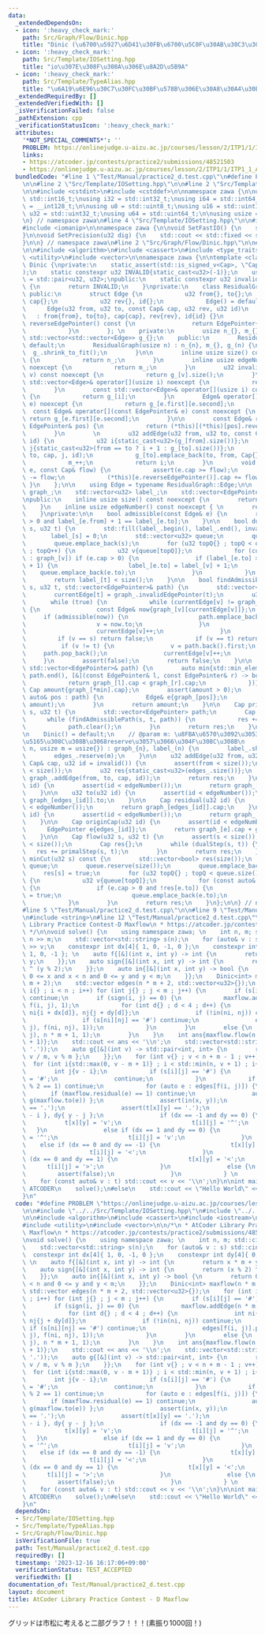 ```yaml
---
data:
  _extendedDependsOn:
  - icon: ':heavy_check_mark:'
    path: Src/Graph/Flow/Dinic.hpp
    title: "Dinic (\u6700\u5927\u6D41\u30FB\u6700\u5C0F\u30AB\u30C3\u30C8)"
  - icon: ':heavy_check_mark:'
    path: Src/Template/IOSetting.hpp
    title: "io\u307E\u308F\u308A\u306E\u8A2D\u5B9A"
  - icon: ':heavy_check_mark:'
    path: Src/Template/TypeAlias.hpp
    title: "\u6A19\u6E96\u30C7\u30FC\u30BF\u578B\u306E\u30A8\u30A4\u30EA\u30A2\u30B9"
  _extendedRequiredBy: []
  _extendedVerifiedWith: []
  _isVerificationFailed: false
  _pathExtension: cpp
  _verificationStatusIcon: ':heavy_check_mark:'
  attributes:
    '*NOT_SPECIAL_COMMENTS*': ''
    PROBLEM: https://onlinejudge.u-aizu.ac.jp/courses/lesson/2/ITP1/1/ITP1_1_A
    links:
    - https://atcoder.jp/contests/practice2/submissions/48521503
    - https://onlinejudge.u-aizu.ac.jp/courses/lesson/2/ITP1/1/ITP1_1_A
  bundledCode: "#line 1 \"Test/Manual/practice2_d.test.cpp\"\n#define PROBLEM \"https://onlinejudge.u-aizu.ac.jp/courses/lesson/2/ITP1/1/ITP1_1_A\"\
    \n\n#line 2 \"Src/Template/IOSetting.hpp\"\n\n#line 2 \"Src/Template/TypeAlias.hpp\"\
    \n\n#include <cstdint>\n#include <cstddef>\n\nnamespace zawa {\n\nusing i16 =\
    \ std::int16_t;\nusing i32 = std::int32_t;\nusing i64 = std::int64_t;\nusing i128\
    \ = __int128_t;\n\nusing u8 = std::uint8_t;\nusing u16 = std::uint16_t;\nusing\
    \ u32 = std::uint32_t;\nusing u64 = std::uint64_t;\n\nusing usize = std::size_t;\n\
    \n} // namespace zawa\n#line 4 \"Src/Template/IOSetting.hpp\"\n\n#include <iostream>\n\
    #include <iomanip>\n\nnamespace zawa {\n\nvoid SetFastIO() {\n    std::cin.tie(nullptr)->sync_with_stdio(false);\n\
    }\n\nvoid SetPrecision(u32 dig) {\n    std::cout << std::fixed << std::setprecision(dig);\n\
    }\n\n} // namespace zawa\n#line 2 \"Src/Graph/Flow/Dinic.hpp\"\n\n#line 4 \"Src/Graph/Flow/Dinic.hpp\"\
    \n\n#include <algorithm>\n#include <cassert>\n#include <type_traits>\n#include\
    \ <utility>\n#include <vector>\n\nnamespace zawa {\n\ntemplate <class Cap>\nclass\
    \ Dinic {\nprivate:\n    static_assert(std::is_signed_v<Cap>, \"Cap must be signed\"\
    );\n    static constexpr u32 INVALID{static_cast<u32>(-1)};\n    using EdgePointer\
    \ = std::pair<u32, u32>;\npublic:\n    static constexpr u32 invalid() noexcept\
    \ {\n        return INVALID;\n    }\nprivate:\n    class ResidualGraph {\n   \
    \ public:\n        struct Edge {\n            u32 from{}, to{};\n            Cap\
    \ cap{};\n            u32 rev{}, id{};\n            Edge() = default;\n      \
    \      Edge(u32 from, u32 to, const Cap& cap, u32 rev, u32 id)\n             \
    \   : from{from}, to{to}, cap{cap}, rev{rev}, id{id} {}\n            EdgePointer\
    \ reverseEdgePointer() const {\n                return EdgePointer{to, rev};\n\
    \            }\n        }; \n    private:\n        usize n_{}, m_{};\n       \
    \ std::vector<std::vector<Edge>> g_{};\n    public:\n        ResidualGraph() =\
    \ default;\n        ResidualGraph(usize n) : n_{n}, m_{}, g_(n) {\n          \
    \  g_.shrink_to_fit();\n        }\n\n        inline usize size() const noexcept\
    \ {\n            return n_;\n        }\n        inline usize edgeNumber() const\
    \ noexcept {\n            return m_;\n        }\n        u32 invalidEdgePointer(u32\
    \ v) const noexcept {\n            return g_[v].size();\n        }\n\n       \
    \ std::vector<Edge>& operator[](usize i) noexcept {\n            return g_[i];\n\
    \        }\n        const std::vector<Edge>& operator[](usize i) const noexcept\
    \ {\n            return g_[i];\n        }\n        Edge& operator[](const EdgePointer&\
    \ e) noexcept {\n            return g_[e.first][e.second];\n        }\n      \
    \  const Edge& operator[](const EdgePointer& e) const noexcept {\n           \
    \ return g_[e.first][e.second];\n        }\n\n        const Edge& reverseEdge(const\
    \ EdgePointer& pos) {\n            return (*this)[(*this)[pos].reverseEdgePointer()];\n\
    \        }\n        \n        u32 addEdge(u32 from, u32 to, const Cap& cap, u32\
    \ id) {\n            u32 i{static_cast<u32>(g_[from].size())};\n            u32\
    \ j{static_cast<u32>(from == to ? i + 1 : g_[to].size())};\n            g_[from].emplace_back(from,\
    \ to, cap, j, id);\n            g_[to].emplace_back(to, from, Cap{}, i, id);\n\
    \            m_++;\n            return i;\n        }\n        void update(Edge&\
    \ e, const Cap& flow) {\n            assert(e.cap >= flow);\n            e.cap\
    \ -= flow;\n            (*this)[e.reverseEdgePointer()].cap += flow;\n       \
    \ }\n    };\n\n    using Edge = typename ResidualGraph::Edge;\n\n    ResidualGraph\
    \ graph_;\n    std::vector<u32> label_;\n    std::vector<EdgePointer> edges_;\n\
    \npublic:\n    inline usize size() const noexcept {\n        return graph_.size();\n\
    \    }\n    inline usize edgeNumber() const noexcept { \n        return graph_.edgeNumber();\n\
    \    }\nprivate:\n\n    bool admissible(const Edge& e) {\n        return e.cap\
    \ > 0 and label_[e.from] + 1 == label_[e.to];\n    }\n\n    bool dualStep(u32\
    \ s, u32 t) {\n        std::fill(label_.begin(), label_.end(), invalid());\n \
    \       label_[s] = 0;\n        std::vector<u32> queue;\n        queue.reserve(size());\n\
    \        queue.emplace_back(s);\n        for (u32 topQ{} ; topQ < queue.size()\
    \ ; topQ++) {\n            u32 v{queue[topQ]};\n            for (const auto& e\
    \ : graph_[v]) if (e.cap > 0) {\n                if (label_[e.to] > label_[v]\
    \ + 1) {\n                    label_[e.to] = label_[v] + 1;\n                \
    \    queue.emplace_back(e.to);\n                }\n            }\n        }\n\
    \        return label_[t] < size();\n    }\n\n    bool findAdmissiblePath(u32\
    \ s, u32 t, std::vector<EdgePointer>& path) {\n        std::vector<u32> currentEdge(size());\n\
    \        currentEdge[t] = graph_.invalidEdgePointer(t);\n        u32 v{s};\n \
    \       while (true) {\n            while (currentEdge[v] != graph_.invalidEdgePointer(v))\
    \ {\n                const Edge& now{graph_[v][currentEdge[v]]};\n           \
    \     if (admissible(now)) {\n                    path.emplace_back(v, currentEdge[v]);\n\
    \                    v = now.to;\n                }\n                else {\n\
    \                    currentEdge[v]++;\n                }\n            }\n   \
    \         if (v == s) return false;\n            if (v == t) return true;\n  \
    \          if (v != t) {\n                v = path.back().first;\n           \
    \     path.pop_back();\n                currentEdge[v]++;\n            }\n   \
    \     }\n        assert(false);\n        return false;\n    }\n\n    Cap flow(const\
    \ std::vector<EdgePointer>& path) {\n        auto min{std::min_element(path.begin(),\
    \ path.end(), [&](const EdgePointer& l, const EdgePointer& r) -> bool {\n    \
    \            return graph_[l].cap < graph_[r].cap;\n            })};\n       \
    \ Cap amount{graph_[*min].cap};\n        assert(amount > 0);\n        for (const\
    \ auto& pos : path) {\n            Edge& e{graph_[pos]};\n            graph_.update(e,\
    \ amount);\n        }\n        return amount;\n    }\n\n    Cap primalStep(u32\
    \ s, u32 t) {\n        std::vector<EdgePointer> path;\n        Cap res{};\n  \
    \      while (findAdmissiblePath(s, t, path)) {\n            res += flow(path);\n\
    \            path.clear();\n        }\n        return res;\n    }\n\npublic:\n\
    \n    Dinic() = default;\n    // @param m: \u8FBA\u6570\u3092\u3053\u3053\u306B\
    \u5165\u308C\u308B\u3068reserve\u3057\u3066\u304F\u308C\u308B\n    Dinic(usize\
    \ n, usize m = usize{}) : graph_{n}, label_(n) {\n        label_.shrink_to_fit();\n\
    \        edges_.reserve(m);\n    }\n\n    u32 addEdge(u32 from, u32 to, const\
    \ Cap& cap, u32 id = invalid()) {\n        assert(from < size());\n        assert(to\
    \ < size());\n        u32 res{static_cast<u32>(edges_.size())};\n        edges_.emplace_back(from,\
    \ graph_.addEdge(from, to, cap, id));\n        return res;\n    }\n\n    u32 from(u32\
    \ id) {\n        assert(id < edgeNumber());\n        return graph_[edges_[id]].from;\n\
    \    }\n\n    u32 to(u32 id) {\n        assert(id < edgeNumber());\n        return\
    \ graph_[edges_[id]].to;\n    }\n\n    Cap residual(u32 id) {\n        assert(id\
    \ < edgeNumber());\n        return graph_[edges_[id]].cap;\n    }\n\n    Cap flowed(u32\
    \ id) {\n        assert(id < edgeNumber());\n        return graph_.reverseEdge(edges_[id]).cap;\n\
    \    }\n\n    Cap originCap(u32 id) {\n        assert(id < edgeNumber());\n  \
    \      EdgePointer e{edges_[id]};\n        return graph_[e].cap + graph_.reverseEdge(edges_[id]).cap;\n\
    \    }\n\n    Cap flow(u32 s, u32 t) {\n        assert(s < size());\n        assert(t\
    \ < size());\n        Cap res{};\n        while (dualStep(s, t)) {\n         \
    \   res += primalStep(s, t);\n        }\n        return res;\n    }\n\n    std::vector<bool>\
    \ minCut(u32 s) const {\n        std::vector<bool> res(size());\n        std::vector<u32>\
    \ queue;\n        queue.reserve(size());\n        queue.emplace_back(s);\n   \
    \     res[s] = true;\n        for (u32 topQ{} ; topQ < queue.size() ; topQ++)\
    \ {\n            u32 v{queue[topQ]};\n            for (const auto& e : graph_[v])\
    \ {\n                if (e.cap > 0 and !res[e.to]) {\n                    res[e.to]\
    \ = true;\n                    queue.emplace_back(e.to);\n                } \n\
    \            }\n        }\n        return res;\n    }\n};\n\n} // namespace zawa\n\
    #line 5 \"Test/Manual/practice2_d.test.cpp\"\n\n#line 9 \"Test/Manual/practice2_d.test.cpp\"\
    \n#include <string>\n#line 12 \"Test/Manual/practice2_d.test.cpp\"\n\n/*\n * AtCoder\
    \ Library Practice Contest-D Maxflow\n * https://atcoder.jp/contests/practice2/submissions/48521503\n\
    \ */\n\nvoid solve() {\n    using namespace zawa; \n    int n, m; std::cin >>\
    \ n >> m;\n    std::vector<std::string> s(n);\n    for (auto& v : s) std::cin\
    \ >> v;\n    constexpr int dx[4]{ 1, 0, -1, 0 };\n    constexpr int dy[4]{ 0,\
    \ 1, 0, -1 }; \n    auto f{[&](int x, int y) -> int {\n        return x * m +\
    \ y;\n    }};\n    auto sign{[&](int x, int y) -> int {\n        return (x % 2)\
    \ ^ (y % 2);\n    }};\n    auto in{[&](int x, int y) -> bool {\n        return\
    \ 0 <= x and x < n and 0 <= y and y < m;\n    }};\n    Dinic<int> maxflow(n *\
    \ m + 2);\n    std::vector edges(n * m + 2, std::vector<u32>{});\n    for (int\
    \ i{} ; i < n ; i++) for (int j{} ; j < m ; j++) {\n        if (s[i][j] == '#')\
    \ continue;\n        if (sign(i, j) == 0) {\n            maxflow.addEdge(n * m,\
    \ f(i, j), 1);\n            for (int d{} ; d < 4 ; d++) {\n                int\
    \ ni{i + dx[d]}, nj{j + dy[d]};\n                if (!in(ni, nj)) continue;\n\
    \                if (s[ni][nj] == '#') continue;\n                edges[f(i, j)].push_back(maxflow.addEdge(f(i,\
    \ j), f(ni, nj), 1));\n            }\n        }\n        else {\n            maxflow.addEdge(f(i,\
    \ j), n * m + 1, 1);\n        }\n    }\n    int ans{maxflow.flow(n * m, n * m\
    \ + 1)};\n    std::cout << ans << '\\n';\n    std::vector<std::string> t(n, std::string(m,\
    \ '.'));\n    auto g{[&](int v) -> std::pair<int, int> {\n        return std::pair{\
    \ v / m, v % m };\n    }};\n    for (int v{} ; v < n + m - 1 ; v++) {\n      \
    \  for (int i{std::max(0, v - m + 1)} ; i < std::min(n, v + 1) ; i++) {\n    \
    \        int j{v - i};\n            if (s[i][j] == '#') {\n                t[i][j]\
    \ = '#';\n                continue;\n            }\n            if (sign(i, j)\
    \ % 2 == 1) continue;\n            for (auto e : edges[f(i, j)]) {\n         \
    \       if (maxflow.residual(e) == 1) continue;\n                auto [x, y]{\
    \ g(maxflow.to(e)) };\n                assert(in(x, y));\n                assert(s[x][y]\
    \ == '.');\n                assert(t[x][y] == '.');\n                int dx{ x\
    \ - i }, dy{ y - j };\n                if (dx == -1 and dy == 0) {\n         \
    \           t[x][y] = 'v';\n                    t[i][j] = '^';\n             \
    \   }\n                else if (dx == 1 and dy == 0) {\n                    t[x][y]\
    \ = '^';\n                    t[i][j] = 'v';\n                }\n            \
    \    else if (dx == 0 and dy == -1) {\n                    t[x][y] = '>';\n  \
    \                  t[i][j] = '<';\n                }\n                else if\
    \ (dx == 0 and dy == 1) {\n                    t[x][y] = '<';\n              \
    \      t[i][j] = '>';\n                }\n                else {\n           \
    \         assert(false);\n                }\n            } \n        }\n    }\n\
    \    for (const auto& v : t) std::cout << v << '\\n';\n}\n\nint main() {\n#ifdef\
    \ ATCODER\n    solve();\n#else\n    std::cout << \"Hello World\" << '\\n';\n#endif\n\
    }\n"
  code: "#define PROBLEM \"https://onlinejudge.u-aizu.ac.jp/courses/lesson/2/ITP1/1/ITP1_1_A\"\
    \n\n#include \"../../Src/Template/IOSetting.hpp\"\n#include \"../../Src/Graph/Flow/Dinic.hpp\"\
    \n\n#include <algorithm>\n#include <cassert>\n#include <iostream>\n#include <string>\n\
    #include <utility>\n#include <vector>\n\n/*\n * AtCoder Library Practice Contest-D\
    \ Maxflow\n * https://atcoder.jp/contests/practice2/submissions/48521503\n */\n\
    \nvoid solve() {\n    using namespace zawa; \n    int n, m; std::cin >> n >> m;\n\
    \    std::vector<std::string> s(n);\n    for (auto& v : s) std::cin >> v;\n  \
    \  constexpr int dx[4]{ 1, 0, -1, 0 };\n    constexpr int dy[4]{ 0, 1, 0, -1 };\
    \ \n    auto f{[&](int x, int y) -> int {\n        return x * m + y;\n    }};\n\
    \    auto sign{[&](int x, int y) -> int {\n        return (x % 2) ^ (y % 2);\n\
    \    }};\n    auto in{[&](int x, int y) -> bool {\n        return 0 <= x and x\
    \ < n and 0 <= y and y < m;\n    }};\n    Dinic<int> maxflow(n * m + 2);\n   \
    \ std::vector edges(n * m + 2, std::vector<u32>{});\n    for (int i{} ; i < n\
    \ ; i++) for (int j{} ; j < m ; j++) {\n        if (s[i][j] == '#') continue;\n\
    \        if (sign(i, j) == 0) {\n            maxflow.addEdge(n * m, f(i, j), 1);\n\
    \            for (int d{} ; d < 4 ; d++) {\n                int ni{i + dx[d]},\
    \ nj{j + dy[d]};\n                if (!in(ni, nj)) continue;\n               \
    \ if (s[ni][nj] == '#') continue;\n                edges[f(i, j)].push_back(maxflow.addEdge(f(i,\
    \ j), f(ni, nj), 1));\n            }\n        }\n        else {\n            maxflow.addEdge(f(i,\
    \ j), n * m + 1, 1);\n        }\n    }\n    int ans{maxflow.flow(n * m, n * m\
    \ + 1)};\n    std::cout << ans << '\\n';\n    std::vector<std::string> t(n, std::string(m,\
    \ '.'));\n    auto g{[&](int v) -> std::pair<int, int> {\n        return std::pair{\
    \ v / m, v % m };\n    }};\n    for (int v{} ; v < n + m - 1 ; v++) {\n      \
    \  for (int i{std::max(0, v - m + 1)} ; i < std::min(n, v + 1) ; i++) {\n    \
    \        int j{v - i};\n            if (s[i][j] == '#') {\n                t[i][j]\
    \ = '#';\n                continue;\n            }\n            if (sign(i, j)\
    \ % 2 == 1) continue;\n            for (auto e : edges[f(i, j)]) {\n         \
    \       if (maxflow.residual(e) == 1) continue;\n                auto [x, y]{\
    \ g(maxflow.to(e)) };\n                assert(in(x, y));\n                assert(s[x][y]\
    \ == '.');\n                assert(t[x][y] == '.');\n                int dx{ x\
    \ - i }, dy{ y - j };\n                if (dx == -1 and dy == 0) {\n         \
    \           t[x][y] = 'v';\n                    t[i][j] = '^';\n             \
    \   }\n                else if (dx == 1 and dy == 0) {\n                    t[x][y]\
    \ = '^';\n                    t[i][j] = 'v';\n                }\n            \
    \    else if (dx == 0 and dy == -1) {\n                    t[x][y] = '>';\n  \
    \                  t[i][j] = '<';\n                }\n                else if\
    \ (dx == 0 and dy == 1) {\n                    t[x][y] = '<';\n              \
    \      t[i][j] = '>';\n                }\n                else {\n           \
    \         assert(false);\n                }\n            } \n        }\n    }\n\
    \    for (const auto& v : t) std::cout << v << '\\n';\n}\n\nint main() {\n#ifdef\
    \ ATCODER\n    solve();\n#else\n    std::cout << \"Hello World\" << '\\n';\n#endif\n\
    }\n"
  dependsOn:
  - Src/Template/IOSetting.hpp
  - Src/Template/TypeAlias.hpp
  - Src/Graph/Flow/Dinic.hpp
  isVerificationFile: true
  path: Test/Manual/practice2_d.test.cpp
  requiredBy: []
  timestamp: '2023-12-16 16:17:06+09:00'
  verificationStatus: TEST_ACCEPTED
  verifiedWith: []
documentation_of: Test/Manual/practice2_d.test.cpp
layout: document
title: AtCoder Library Practice Contest - D Maxflow
---
```


グリッドは市松に考えると二部グラフ！！！(素振り1000回！)
